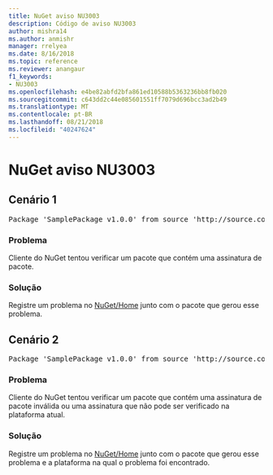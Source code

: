 ```yaml
---
title: NuGet aviso NU3003
description: Código de aviso NU3003
author: mishra14
ms.author: anmishr
manager: rrelyea
ms.date: 8/16/2018
ms.topic: reference
ms.reviewer: anangaur
f1_keywords:
- NU3003
ms.openlocfilehash: e4be82abfd2bfa861ed10588b5363236bb8fb020
ms.sourcegitcommit: c643dd2c44e085601551ff7079d696bcc3ad2b49
ms.translationtype: MT
ms.contentlocale: pt-BR
ms.lasthandoff: 08/21/2018
ms.locfileid: "40247624"
---
```

# <a name="nuget-warning-nu3003"></a>NuGet aviso NU3003

## <a name="scenario-1"></a>Cenário 1

<pre>Package 'SamplePackage v1.0.0' from source 'http://source.com/index.json': The package is not signed. Unable to verify signature from an unsigned package.</pre>

### <a name="issue"></a>Problema

Cliente do NuGet tentou verificar um pacote que contém uma assinatura de pacote.


### <a name="solution"></a>Solução

Registre um problema no [NuGet/Home](https://github.com/NuGet/Home/issues) junto com o pacote que gerou esse problema.



## <a name="scenario-2"></a>Cenário 2

<pre>Package 'SamplePackage v1.0.0' from source 'http://source.com/index.json': The package signature is invalid or cannot be verified on this platform.</pre>

### <a name="issue"></a>Problema

Cliente do NuGet tentou verificar um pacote que contém uma assinatura de pacote inválida ou uma assinatura que não pode ser verificado na plataforma atual.


### <a name="solution"></a>Solução

Registre um problema no [NuGet/Home](https://github.com/NuGet/Home/issues) junto com o pacote que gerou esse problema e a plataforma na qual o problema foi encontrado.



